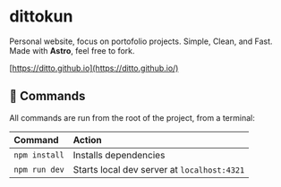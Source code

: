 # dittokun

Personal website, focus on portofolio projects. Simple, Clean, and Fast. Made with **Astro**, feel free to fork.

[https://ditto.github.io](https://ditto.github.io/)

## 🧞 Commands

All commands are run from the root of the project, from a terminal:

| Command                   | Action                                           |
| :------------------------ | :----------------------------------------------- |
| `npm install`             | Installs dependencies                            |
| `npm run dev`             | Starts local dev server at `localhost:4321`      |
